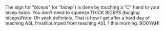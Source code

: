 The sign for "biceps" (or "bicep") is done by touching a "C" hand 
	to your bicep twice. You don't need to squeeze.THICK BICEPS (bulging biceps)Note: Oh yeah,definitely. That is how I get after a hard day of 
	teaching ASL.I'mstillpumped from teaching ASL 1 this morning. BOOYAH!